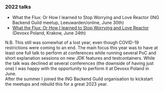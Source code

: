 ### 2022 talks

* What the Flux: Or How I learned to Stop Worrying and Love Reactor (ING Backend Guild meetup, Leeuwarden/online, June 30th)
* [What the Flux: Or How I learned to Stop Worrying and Love Reactor](https://www.youtube.com/watch?v=ivVGiwOQq54) (Devoxx Poland, Krakow, June 24th)

N.B. This still was somewhat of a lost year, even though COVID-19 restrictions were coming to an end. The main focus this year was to have at least one full talk to perform at conferences while running several PoC and short explanation sessions on new JDK features and testcontainers. While the talk was declined at several conferences (the downside of having just one) I was happy with the opportunity to perform it at Devoxx Poland in June.  
After the summer I joined the ING Backend Guild organisation to kickstart the meetups and rebuild this for a great 2023 year.